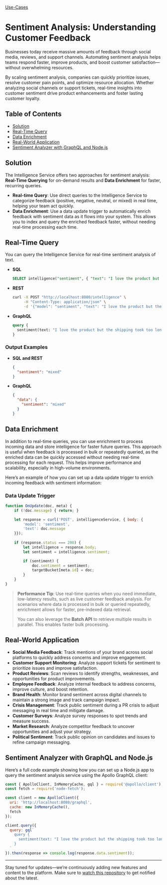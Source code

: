 [Use-Cases](./..)

# Sentiment Analysis: Understanding Customer Feedback

Businesses today receive massive amounts of feedback through social media, reviews, and support channels. Automating sentiment analysis helps teams respond faster, improve products, and boost customer satisfaction—without overwhelming resources.

By scaling sentiment analysis, companies can quickly prioritize issues, resolve customer pain points, and optimize resource allocation. Whether analyzing social channels or support tickets, real-time insights into customer sentiment drive product enhancements and foster lasting customer loyalty.

## Table of Contents
- [Solution](#solution)
- [Real-Time Query](#real-time-query)
- [Data Enrichment](#data-enrichment)
- [Real-World Application](#real-world-application)
- [Sentiment Analyzer with GraphQL and Node.js](#sentiment-analyzer-with-graphql-and-nodejs)

## Solution

The Intelligence Service offers two approaches for sentiment analysis: **Real-Time Querying** for on-demand results and **Data Enrichment** for faster, recurring queries.

- **Real-time Query**: Use direct queries to the Intelligence Service to categorize feedback (positive, negative, neutral, or mixed) in real time, helping your team act quickly. 
- **Data Enrichment**: Use a data update trigger to automatically enrich feedback with sentiment data as it flows into your system. This allows you to index and query the enriched feedback faster, without needing real-time processing each time.

## Real-Time Query

You can query the Intelligence Service for real-time sentiment analysis of text.

- **SQL**
  ```sql
  SELECT intelligence("sentiment", { "text": "I love the product but the shipping took too long!" }).sentiment;
  ```

- **REST**
  ```bash
  curl -X POST "http://localhost:8080/intelligence" \
       -H "Content-Type: application/json" \
       -d '{"model": "sentiment", "text": "I love the product but the shipping took too long!"}'
  ```

- **GraphQL**
  ```graphql
  query {
    sentiment(text: "I love the product but the shipping took too long!")
  }
  ```
  
### Output Examples

- **SQL and REST**
  ```json
  {
    "sentiment": "mixed"
  }
  ```

- **GraphQL**
  ```json
  {
    "data": {
      "sentiment": "mixed"
    }
  }
  ```

## Data Enrichment

In addition to real-time queries, you can use enrichment to process incoming data and store intelligence for faster future queries. This approach is useful when feedback is processed in bulk or repeatedly queried, as the enriched data can be quickly accessed without needing real-time processing for each request. This helps improve performance and scalability, especially in high-volume environments.

Here’s an example of how you can set up a data update trigger to enrich incoming feedback with sentiment information:

### Data Update Trigger

```javascript
function OnUpdate(doc, meta) {
    if (!doc.message) { return; }

    let response = curl('POST', intelligenceService, { body: {
        'model': 'sentiment',
        'text': doc.message
    }});
    
    if (response.status === 200) {
        let intelligence = response.body;
        let sentiment = intelligence.sentiment;

        if (sentiment) {
            doc.sentiment = sentiment;
            targetBucket[meta.id] = doc;
        }
    }
}
```

> **Performance Tip**: Use real-time queries when you need immediate, low-latency results, such as live customer feedback analysis. For scenarios where data is processed in bulk or queried repeatedly, enrichment allows for faster, pre-indexed data retrieval.
>
> You can also leverage the **Batch API** to retrieve multiple results in parallel. This enables faster bulk processing.

## Real-World Application

- **Social Media Feedback**: Track mentions of your brand across social platforms to quickly address concerns and improve engagement.
- **Customer Support Monitoring**: Analyze support tickets for sentiment to prioritize issues and improve satisfaction.
- **Product Reviews**: Scan reviews to identify strengths, weaknesses, and opportunities for product improvements.
- **Employee Feedback**: Analyze internal feedback to address concerns, improve culture, and boost retention.
- **Brand Health**: Monitor brand sentiment across digital channels to maintain a strong image and track campaign impact.
- **Crisis Management**: Track public sentiment during a PR crisis to adjust messaging in real time and mitigate damage.
- **Customer Surveys**: Analyze survey responses to spot trends and measure success.
- **Market Research**: Analyze competitor feedback to uncover opportunities and adjust your strategy.
- **Political Sentiment**: Track public opinion on candidates and issues to refine campaign messaging.

## Sentiment Analyzer with GraphQL and Node.js

Here’s a full code example showing how you can set up a Node.js app to query the sentiment analysis service using the Apollo GraphQL client:

```js
const { ApolloClient, InMemoryCache, gql } = require('@apollo/client');
const fetch = require('node-fetch');

const client = new ApolloClient({
  uri: 'http://localhost:8080/graphql',
  cache: new InMemoryCache(),
  fetch
});

client.query({
  query: gql`
    query {
      sentiment(text: "I love the product but the shipping took too long!")
    }
  `
}).then(response => console.log(response.data.sentiment));
```

---

Stay tuned for updates—we’re continuously adding new features and content to the platform. Make sure to [watch this repository](https://github.com/waynecarter/simple-intelligence) to get notified about the latest.
